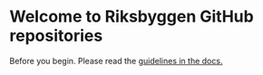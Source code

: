 # Welcome to Riksbyggen GitHub repositories

Before you begin. Please read the [guidelines in the docs.](https://riksbyggen-digitalplatform-docs.azurewebsites.net/docs/#/_guidelines/git?id=github)
